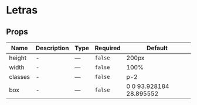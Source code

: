 # Letras

## Props

<!-- @vuese:Letras:props:start -->
|Name|Description|Type|Required|Default|
|---|---|---|---|---|
|height|-|—|`false`|200px|
|width|-|—|`false`|100%|
|classes|-|—|`false`|p-2|
|box|-|—|`false`|0 0 93.928184 28.895552|

<!-- @vuese:Letras:props:end -->


